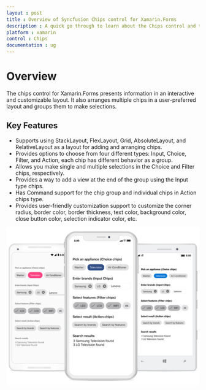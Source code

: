 ```yaml
---
layout : post
title : Overview of Syncfusion Chips control for Xamarin.Forms
description : A quick go through to learn about the Chips control and the key features available in it. 
platform : xamarin
control : Chips
documentation : ug
---
```


# Overview

The chips control for Xamarin.Forms presents information in an interactive and customizable layout. It also arranges multiple chips in a user-preferred layout and groups them to make selections. 

## Key Features

* Supports using StackLayout, FlexLayout, Grid, AbsoluteLayout, and RelativeLayout as a layout for adding and arranging chips.
* Provides options to choose from four different types: Input, Choice, Filter, and Action, each chip has different behavior as a group. 
* Allows you make single and multiple selections in the Choice and Filter chips, respectively.
* Provides a way to add a view at the end of the group using the Input type chips.
* Has Command support for the chip group and individual chips in Action chips type.
* Provides user-friendly customization support to customize the corner radius, border color, border thickness, text color, background color, close button color, selection indicator color, etc.

![overview of chips control](images/overview_image/chip_overview_image.png)